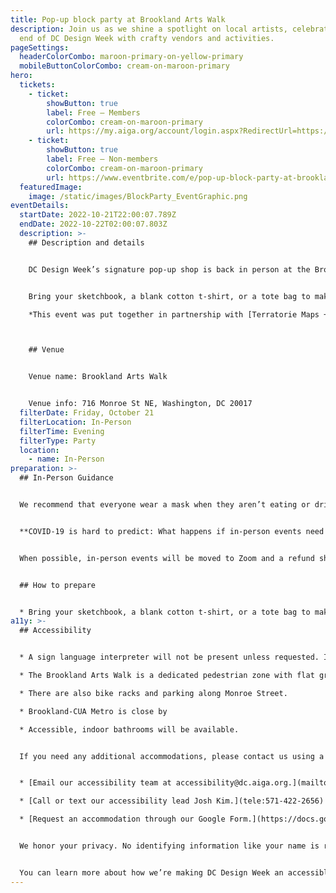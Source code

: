 ```yaml
---
title: Pop-up block party at Brookland Arts Walk
description: Join us as we shine a spotlight on local artists, celebrating the
  end of DC Design Week with crafty vendors and activities.
pageSettings:
  headerColorCombo: maroon-primary-on-yellow-primary
  mobileButtonColorCombo: cream-on-maroon-primary
hero:
  tickets:
    - ticket:
        showButton: true
        label: Free — Members
        colorCombo: cream-on-maroon-primary
        url: https://my.aiga.org/account/login.aspx?RedirectUrl=https://ikit.aiga.org/ikit_national_util/ikit-national-util-sso-redirect/?state=https%3A%2F%2Fdc.aiga.org%2Fevent%2Fpop-up-block-party-at-brookland-arts-walk%2F%3Fredirect_source%3Deventbrite_register
    - ticket:
        showButton: true
        label: Free — Non-members
        colorCombo: cream-on-maroon-primary
        url: https://www.eventbrite.com/e/pop-up-block-party-at-brookland-arts-walk-tickets-425473531787
  featuredImage:
    image: /static/images/BlockParty_EventGraphic.png
eventDetails:
  startDate: 2022-10-21T22:00:07.789Z
  endDate: 2022-10-22T02:00:07.803Z
  description: >-
    ## Description and details


    DC Design Week’s signature pop-up shop is back in person at the Brookland Arts Walk this year! Join us for a block party hosted with [Terratorie Maps + Goods](https://terratorie.com/?gclid=Cj0KCQjwj7CZBhDHARIsAPPWv3dMMx0vUqgZmQuY2ujCxd-A0xQcGnAoFFdp53l66QuIVQ0tsh3gX6waAm6WEALw_wcB) and sponsored by [Taoti Creative](https://taoti.com/), featuring artworks from local artists and on-site vendors. 


    Bring your sketchbook, a blank cotton t-shirt, or a tote bag to make a fun DCDW custom block print with [The Block Print Bike](https://blockprintbike.com/). Shop the arts and goods made by local creatives. Enter to win prizes from our sponsors, like tickets to [Artechouse DC's current exhibit](https://www.artechouse.com/), and get some free swag sponsored by [Custom Ink](https://www.customink.com/photos/tags/washington-dc). Connect with fellow creatives in the area.

    *This event was put together in partnership with [Terratorie Maps + Goods](https://terratorie.com/) and was made possible by our sponsor [Taoti Creative](https://taoti.com/).*



    ## Venue


    Venue name: Brookland Arts Walk


    Venue info: 716 Monroe St NE, Washington, DC 20017
  filterDate: Friday, October 21
  filterLocation: In-Person
  filterTime: Evening
  filterType: Party
  location:
    - name: In-Person
preparation: >-
  ## In-Person Guidance


  We recommend that everyone wear a mask when they aren’t eating or drinking.


  **COVID-19 is hard to predict: What happens if in-person events need to be canceled?**


  When possible, in-person events will be moved to Zoom and a refund should not be expected. If an event is canceled in its entirety, a refund will be issued. In either scenario you will be notified immediately.


  ## How to prepare


  * Bring your sketchbook, a blank cotton t-shirt, or a tote bag to make a fun DCDW custom block print with [The Block Print Bike](https://blockprintbike.com/).
a11y: >-
  ## Accessibility


  * A sign language interpreter will not be present unless requested. If requested, we will do our best to employ a sign language interpreter for the event.

  * The Brookland Arts Walk is a dedicated pedestrian zone with flat ground and a wide walkway.

  * There are also bike racks and parking along Monroe Street.

  * Brookland-CUA Metro is close by

  * Accessible, indoor bathrooms will be available.


  If you need any additional accommodations, please contact us using a method that works best for you:


  * [Email our accessibility team at accessibility@dc.aiga.org.](mailto:accessibility@dc.aiga.org)

  * [Call or text our accessibility lead Josh Kim.](tele:571-422-2656)

  * [Request an accommodation through our Google Form.](https://docs.google.com/forms/d/e/1FAIpQLSe2l-FrPiSaZxPjIAOUadYn3axaz6SyloV42CWg-HF65TTy1w/viewform)


  We honor your privacy. No identifying information like your name is required to request an accommodation, and all details will be deleted once completed.


  You can learn more about how we’re making DC Design Week an accessible experience by visiting our [accessibility statement](/accessibility/).
---
```

